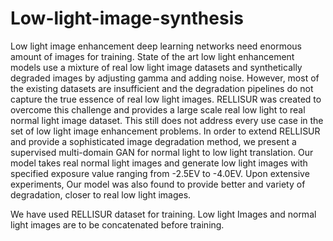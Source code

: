 # Low-light-image-synthesis

Low light image enhancement deep learning networks need enormous amount of images for training. State of the art low light enhancement models use a mixture of real low light image datasets and synthetically degraded images by adjusting gamma and adding noise. However, most of the existing datasets are insufficient and the degradation pipelines do not capture the true essence of real low light images. RELLISUR was created to overcome this challenge and provides a large scale real low light to real normal light image dataset. This still does not address every use case in the set of low light image enhancement problems. In order to extend RELLISUR and provide a sophisticated image degradation method, we present a supervised multi-domain GAN for normal light to low light translation. Our model takes real normal light images and generate low light images with specified exposure value ranging from -2.5EV to -4.0EV. Upon extensive experiments, Our model was also found to provide better and variety of degradation, closer to real low light images.


We have used RELLISUR dataset for training. Low light Images and normal light images are to be concatenated before training. 
